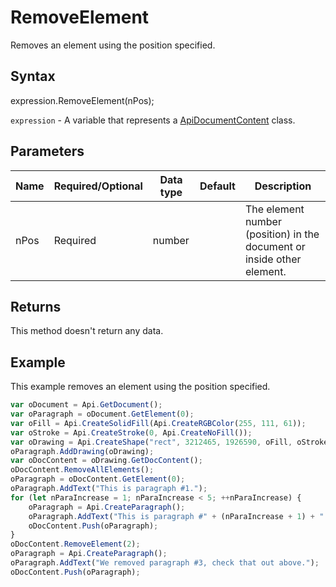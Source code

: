 # RemoveElement

Removes an element using the position specified.

## Syntax

expression.RemoveElement(nPos);

`expression` - A variable that represents a [ApiDocumentContent](../ApiDocumentContent.md) class.

## Parameters

| **Name** | **Required/Optional** | **Data type** | **Default** | **Description** |
| ------------- | ------------- | ------------- | ------------- | ------------- |
| nPos | Required | number |  | The element number (position) in the document or inside other element. |

## Returns

This method doesn't return any data.

## Example

This example removes an element using the position specified.

```javascript
var oDocument = Api.GetDocument();
var oParagraph = oDocument.GetElement(0);
var oFill = Api.CreateSolidFill(Api.CreateRGBColor(255, 111, 61));
var oStroke = Api.CreateStroke(0, Api.CreateNoFill());
var oDrawing = Api.CreateShape("rect", 3212465, 1926590, oFill, oStroke);
oParagraph.AddDrawing(oDrawing);
var oDocContent = oDrawing.GetDocContent();
oDocContent.RemoveAllElements();
oParagraph = oDocContent.GetElement(0);
oParagraph.AddText("This is paragraph #1.");
for (let nParaIncrease = 1; nParaIncrease < 5; ++nParaIncrease) {
	oParagraph = Api.CreateParagraph();
	oParagraph.AddText("This is paragraph #" + (nParaIncrease + 1) + ".");
	oDocContent.Push(oParagraph);
}
oDocContent.RemoveElement(2);
oParagraph = Api.CreateParagraph();
oParagraph.AddText("We removed paragraph #3, check that out above.");
oDocContent.Push(oParagraph);
```
